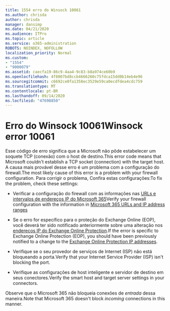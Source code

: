 ```yaml
---
title: 1554 erro do Winsock 10061
ms.author: chrisda
author: chrisda
manager: dansimp
ms.date: 04/21/2020
ms.audience: ITPro
ms.topic: article
ms.service: o365-administration
ROBOTS: NOINDEX, NOFOLLOW
localization_priority: Normal
ms.custom:
- "1554"
- "9000079"
ms.assetid: caecfa19-86c9-4aa4-9c83-b8a974ce60b9
ms.openlocfilehash: 4f8007bd8ccb4666260c75fdca15dd0b14eb4e96
ms.sourcegitcommit: c6692ce0fa1358ec3529e59ca0ecdfdea4cdc759
ms.translationtype: MT
ms.contentlocale: pt-BR
ms.lasthandoff: 09/14/2020
ms.locfileid: "47698850"
---
```

# <a name="winsock-error-10061"></a><span data-ttu-id="f2ff2-102">Erro do Winsock 10061</span><span class="sxs-lookup"><span data-stu-id="f2ff2-102">Winsock error 10061</span></span>

<span data-ttu-id="f2ff2-103">Esse código de erro significa que a Microsoft não pôde estabelecer um soquete TCP (conexão) com o host de destino.</span><span class="sxs-lookup"><span data-stu-id="f2ff2-103">This error code means that Microsoft couldn't establish a TCP socket (connection) with the target host.</span></span> <span data-ttu-id="f2ff2-104">A causa mais provável desse erro é um problema com a configuração do firewall.</span><span class="sxs-lookup"><span data-stu-id="f2ff2-104">The most likely cause of this error is a problem with your firewall configuration.</span></span> <span data-ttu-id="f2ff2-105">Para corrigir o problema, Confira estas configurações:</span><span class="sxs-lookup"><span data-stu-id="f2ff2-105">To fix the problem, check these settings:</span></span>

- <span data-ttu-id="f2ff2-106">Verificar a configuração do firewall com as informações nas [URLs e intervalos de endereços IP do Microsoft 365](https://docs.microsoft.com/office365/enterprise/urls-and-ip-address-ranges)</span><span class="sxs-lookup"><span data-stu-id="f2ff2-106">Verify your firewall configuration with the information in [Microsoft 365 URLs and IP address ranges](https://docs.microsoft.com/office365/enterprise/urls-and-ip-address-ranges)</span></span>

- <span data-ttu-id="f2ff2-107">Se o erro for específico para o proteção do Exchange Online (EOP), você deverá ter sido notificado anteriormente sobre uma alteração nos [endereços IP do Exchange Online Protection](https://docs.microsoft.com/office365/SecurityCompliance/eop/exchange-online-protection-ip-addresses).</span><span class="sxs-lookup"><span data-stu-id="f2ff2-107">If the error is specific to Exchange Online Protection (EOP), you should have been previously notified to a change to the [Exchange Online Protection IP addresses](https://docs.microsoft.com/office365/SecurityCompliance/eop/exchange-online-protection-ip-addresses).</span></span>

- <span data-ttu-id="f2ff2-108">Verifique se o seu provedor de serviços de Internet (ISP) não está bloqueando a porta.</span><span class="sxs-lookup"><span data-stu-id="f2ff2-108">Verify that your Internet Service Provider (ISP) isn't blocking the port.</span></span>

- <span data-ttu-id="f2ff2-109">Verifique as configurações de host inteligente e servidor de destino em seus conectores.</span><span class="sxs-lookup"><span data-stu-id="f2ff2-109">Verify the smart host and target server settings in your connectors.</span></span>

<span data-ttu-id="f2ff2-110">Observe que o Microsoft 365 não bloqueia conexões de *entrada* dessa maneira.</span><span class="sxs-lookup"><span data-stu-id="f2ff2-110">Note that Microsoft 365 doesn't block *incoming* connections in this manner.</span></span>
